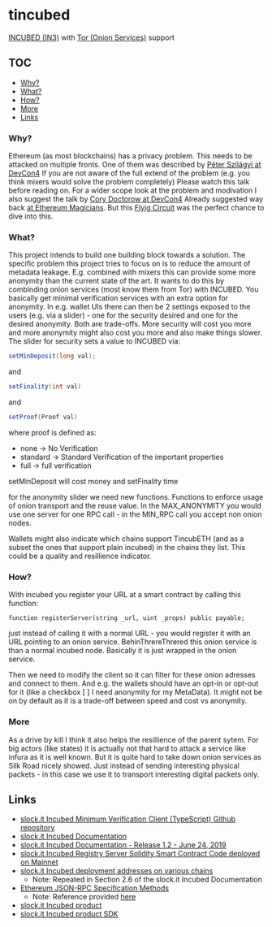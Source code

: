 # tincubed

[INCUBED (IN3)](https://download.slock.it/whitepaper_incubed_draft.pdf)
 with [Tor (Onion Services)](https://2019.www.torproject.org/docs/onion-services.html.en) support

## TOC

* [Why?](#why)
* [What?](#what)
* [How?](#how)
* [More](#more)
* [Links](#links)

### Why? <a id="why"></a>

Ethereum (as most blockchains) has a privacy problem. This needs to be attacked on multiple fronts. One of them was described by [Péter Szilágyi at DevCon4](https://www.youtube.com/watch?v=J1JenTo7oLE) If you are not aware of the full extend of the problem (e.g. you think mixers would solve the problem completely) Please watch this talk before reading on.
For a wider scope look at the problem and modivation I also suggest the talk by [Cory Doctorow at DevCon4](https://www.youtube.com/watch?v=JE4yoU6ssi8)
Already suggested way back [at Ethereum Magicians](https://ethereum-magicians.org/t/incubed-servers-as-onion-services/1798). But this [Flyig Circuit](https://flyingcircuit.com) was the perfect chance to dive into this.

### What? <a id="what"></a>

This project intends to build one building block towards a solution. The specific problem this project tries to focus on is to reduce the amount of metadata leakage. E.g. combined with mixers this can provide some more anonymity than the current state of the art.
It wants to do this by combinding onion services (most know them from Tor) with INCUBED. You basically get minimal verification services with an extra option for anonymity.
In e.g. wallet UIs there can then be 2 settings exposed to the users (e.g. via a slider) - one for the security desired and one for the desired anonymity. Both are trade-offs. More security will cost you more and more anonymity might also cost you more and also make things slower. The slider for security sets a value to INCUBED via:
```java
setMinDeposit(long val);
```

and

```java
setFinality(int val)
```

and 

```java
setProof(Proof val)
```

where proof is defined as:

* none -> No Verification
* standard -> Standard Verification of the important properties
* full -> full verification

setMinDeposit will cost money and setFinality time

for the anonymity slider we need new functions. Functions to enforce usage of onion transport and the reuse value. In the MAX_ANONYMITY you would use one server for one RPC call - in the MIN_RPC call you accept non onion nodes.

Wallets might also indicate which chains support TincubETH (and as a subset the ones that support plain incubed) in the chains they list. This could be a quality and resillience indicator.

### How? <a id="how"></a>

With incubed you register your URL at a smart contract by calling this function:

```solidity
function registerServer(string _url, uint _props) public payable;
```

just instead of calling it with a normal URL - you would register it with an URL pointing to an onion service. BehinThrereThrered this onion service is than a normal incubed node. Basically it is just wrapped in the onion service.

Then we need to modify the client so it can filter for these onion adresses and connect to them. And e.g. the wallets should have an opt-in or opt-out for it (like a checkbox [ ] I need anonymity for my MetaData). It might not be on by default as it is a trade-off between speed and cost vs anonymity.
 
### More <a id="more"></a>

As a drive by kill I think it also helps the resillience of the parent sytem. For big actors (like states) it is actually not that hard to attack a service like infura as it is well known. But it is quite hard to take down onion services as Silk Road nicely showed. Just instead of sending interesting physical packets - in this case we use it to transport interesting digital packets only.

## Links <a id="links"></a>

* [slock.it Incubed Minimum Verification Client (TypeScript) Github repository](https://github.com/slockit/in3)
* [slock.it Incubed Documentation](https://github.com/slockit/in3#documentation)
* [slock.it Incubed Documentation - Release 1.2 - June 24, 2019](https://buildmedia.readthedocs.org/media/pdf/in3/stable/in3.pdf)
* [slock.it Incubed Registry Server Solidity Smart Contract Code deployed on Mainnet](https://etherscan.io/address/0x2736d225f85740f42d17987100dc8d58e9e16252#code)
* [slock.it Incubed deployment addresses on various chains](https://github.com/slockit/in3#chains)
  * Note: Repeated in Section 2.6 of the slock.it Incubed Documentation
* [Ethereum JSON-RPC Specification Methods](https://github.com/ethereum/wiki/wiki/JSON-RPC)
  * Note: Reference provided [here](https://github.com/slockit/in3/wiki/Ethereum-Verification-and-MerkleProof#incubed---verification)
* [slock.it Incubed product](https://slock.it/incubed/#products)
* [slock.it Incubed product SDK](https://slock.it/incubed-sdk/)
